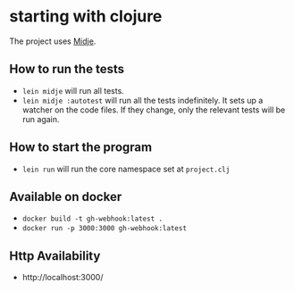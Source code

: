# starting with clojure
The project uses [Midje](https://github.com/marick/Midje/).

## How to run the tests
- `lein midje` will run all tests.
- `lein midje :autotest` will run all the tests indefinitely. It sets up a
watcher on the code files. If they change, only the relevant tests will be
run again.

## How to start the program
- `lein run` will run the core namespace set at `project.clj`

## Available on docker
- `docker build -t gh-webhook:latest .`
- `docker run -p 3000:3000 gh-webhook:latest`

## Http Availability
- http://localhost:3000/